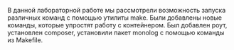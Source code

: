 В данной лабораторной работе мы рассмотрели возможность запуска различных команд с помощью утилиты make. Были добавлены новые команды, которые упростят работу с контейнером. Был добавлен роут, установлен composer, установили пакет monolog с помощью команды из Makefile.
